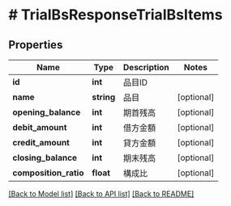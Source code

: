 # # TrialBsResponseTrialBsItems

## Properties

Name | Type | Description | Notes
------------ | ------------- | ------------- | -------------
**id** | **int** | 品目ID | 
**name** | **string** | 品目 | [optional] 
**opening_balance** | **int** | 期首残高 | [optional] 
**debit_amount** | **int** | 借方金額 | [optional] 
**credit_amount** | **int** | 貸方金額 | [optional] 
**closing_balance** | **int** | 期末残高 | [optional] 
**composition_ratio** | **float** | 構成比 | [optional] 

[[Back to Model list]](../../README.md#documentation-for-models) [[Back to API list]](../../README.md#documentation-for-api-endpoints) [[Back to README]](../../README.md)


